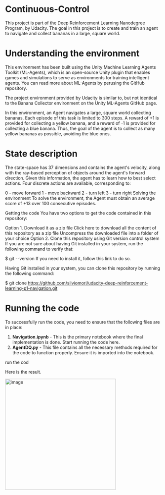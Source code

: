 # Continuous-Control
This project is part of the Deep Reinforcement Learning Nanodegree Program, by Udacity.
The goal in this project is to create and train an agent to navigate and collect bananas in a large, square world.


# Understanding the environment
This environment has been built using the Unity Machine Learning Agents Toolkit (ML-Agents), which is an open-source Unity plugin that enables games and simulations to serve as environments for training intelligent agents. You can read more about ML-Agents by perusing the GitHub repository.

The project environment provided by Udacity is similar to, but not identical to the Banana Collector environment on the Unity ML-Agents GitHub page.

In this environment, an Agent navigates a large, square world collecting bananas. Each episode of this task is limited to 300 steps. A reward of +1 is provided for collecting a yellow banana, and a reward of -1 is provided for collecting a blue banana. Thus, the goal of the agent is to collect as many yellow bananas as possible, avoiding the blue ones.

# State description
The state-space has 37 dimensions and contains the agent's velocity, along with the ray-based perception of objects around the agent's forward direction. Given this information, the agent has to learn how to best select actions. Four discrete actions are available, corresponding to:

0 - move forward
1 - move backward
2 - turn left
3 - turn right
Solving the environment
To solve the environment, the Agent must obtain an average score of +13 over 100 consecutive episodes.

Getting the code
You have two options to get the code contained in this repository:

Option 1. Download it as a zip file
Click here to download all the content of this repository as a zip file
Uncompress the downloaded file into a folder of your choice
Option 2. Clone this repository using Git version control system
If you are not sure about having Git installed in your system, run the following command to verify that:

$ git --version
If you need to install it, follow this link to do so.

Having Git installed in your system, you can clone this repository by running the following command:

$ git clone https://github.com/silviomori/udacity-deep-reinforcement-learning-p1-navigation.git


# Running the code

To successfully run the code, you need to ensure that the following files are in place:

1. **Navigation.ipynb** - This is the primary notebook where the final implementation is done. Start running the code here.
2. **AgentDQ.py** - This file contains all the necessary methods required for the code to function properly. Ensure it is imported into the notebook.


run the cod

Here is the result.

<img width="358" alt="image" src="https://github.com/user-attachments/assets/9449920a-7f29-4af8-8c23-6e9baba30934">


